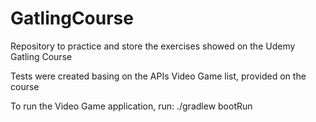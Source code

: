 # GatlingCourse
Repository to practice and store the exercises showed on the Udemy Gatling Course

Tests were created basing on the APIs Video Game list, provided on the course

To run the Video Game application, run: ./gradlew bootRun

